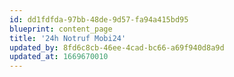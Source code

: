 ```yaml
---
id: dd1fdfda-97bb-48de-9d57-fa94a415bd95
blueprint: content_page
title: '24h Notruf Mobi24'
updated_by: 8fd6c8cb-46ee-4cad-bc66-a69f940d8a9d
updated_at: 1669670010
---
```

